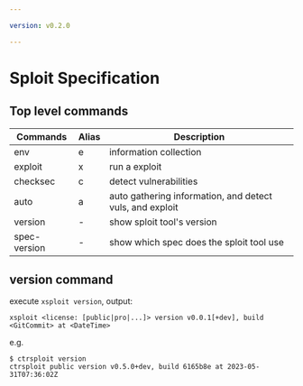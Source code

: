 ```yaml
---

version: v0.2.0

---
```


# Sploit Specification

## Top level commands

| Commands | Alias | Description |
| --- | --- | --- |
| env | e | information collection |
| exploit | x | run a exploit |
| checksec | c | detect vulnerabilities |
| auto | a | auto gathering information, and detect vuls, and exploit |
| version | - | show sploit tool's version |
| spec-version | - | show which spec does the sploit tool use |

## version command

execute `xsploit version`, output:

`xsploit <license: [public|pro|...]> version v0.0.1[+dev], build <GitCommit> at <DateTime>`

e.g.
```
$ ctrsploit version
ctrsploit public version v0.5.0+dev, build 6165b8e at 2023-05-31T07:36:02Z
```